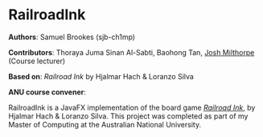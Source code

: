# RailroadInk

**Authors**: Samuel Brookes (sjb-ch1mp)

**Contributors**: Thoraya Juma Sinan Al-Sabti, Baohong Tan, [Josh Milthorpe](https://github.com/milthorpe) (Course lecturer)

**Based on**: *Railroad Ink* by Hjalmar Hach & Loranzo Silva

**ANU course convener**: 

RailroadInk is a JavaFX implementation of the board game *[Railroad Ink](https://www.amazon.com/Railroad-Ink-Red-Blue-Game/dp/B07GQ4ZKGX)*, by Hjalmar Hach & Loranzo Silva. This project was completed as part of my Master of Computing at the Australian National University. 
